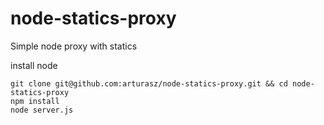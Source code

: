 # node-statics-proxy
Simple node proxy with statics

install node
```
git clone git@github.com:arturasz/node-statics-proxy.git && cd node-statics-proxy
npm install
node server.js
```
